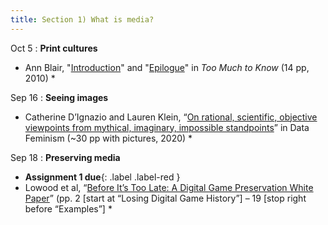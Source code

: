 ```yaml
---
title: Section 1) What is media? 
---
```


Oct 5
: **Print cultures**
- Ann Blair, "[Introduction](https://www.jstor.org/stable/j.ctt1nptsm.6?seq=1)" and "[Epilogue](https://www.jstor.org/stable/j.ctt1nptsm.12?searchText=&searchUri=&ab_segments=&searchKey=&refreqid=fastly-default%3Aeed771aae425086653f5458046c67086&seq=4)" in _Too Much to Know_ (14 pp, 2010) *

Sep 16 
: **Seeing images**
- Catherine D’Ignazio and Lauren Klein, “[On rational, scientific, objective viewpoints from mythical, imaginary, impossible standpoints](https://data-feminism.mitpress.mit.edu/pub/5evfe9yd/release/5)” in Data Feminism (~30 pp with pictures, 2020) *
<!-- - Taylor Ramos and Tony Zhou, [How Does an Editor Think and Feel?](https://www.youtube.com/watch?v=3Q3eITC01Fg&t=84s), Every Frame A Painting (9 min, 2016)  -->

Sep 18
: **Preserving media** 
- **Assignment 1 due**{: .label .label-red } 
- Lowood et al, “[Before It’s Too Late: A Digital Game Preservation White Paper](https://files.eric.ed.gov/fulltext/EJ1069232.pdf)” (pp. 2 [start at “Losing Digital Game History”] – 19 [stop right before “Examples”] *
